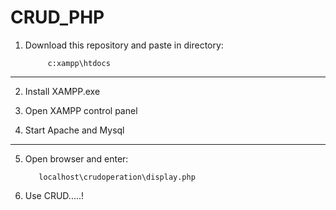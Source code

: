 # CRUD_PHP
1. Download this repository and paste in directory:

            c:xampp\htdocs
-------------------------------------------------------
2. Install XAMPP.exe

3. Open XAMPP control panel

4. Start Apache and Mysql
--------------------------------------------------------

5. Open browser and enter:
          
          localhost\crudoperation\display.php
          
6. Use CRUD.....!
